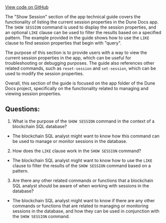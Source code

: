 [View code on GitHub](https://dune.com/docs/query/DuneSQL-reference/SQL-statement-syntax/show-session.md)

The "Show Session" section of the app technical guide covers the functionality of listing the current session properties in the Dune Docs app. The `SHOW SESSION` command is used to display the session properties, and an optional `LIKE` clause can be used to filter the results based on a specified pattern. The example provided in the guide shows how to use the `LIKE` clause to find session properties that begin with "query". 

The purpose of this section is to provide users with a way to view the current session properties in the app, which can be useful for troubleshooting or debugging purposes. The guide also references other related commands, such as `reset-session` and `set-session`, which can be used to modify the session properties.

Overall, this section of the guide is focused on the app folder of the Dune Docs project, specifically on the functionality related to managing and viewing session properties.
## Questions: 
 1. What is the purpose of the `SHOW SESSION` command in the context of a blockchain SQL database?
- The blockchain SQL analyst might want to know how this command can be used to manage or monitor sessions in the database.

2. How does the `LIKE` clause work in the `SHOW SESSION` command?
- The blockchain SQL analyst might want to know how to use the `LIKE` clause to filter the results of the `SHOW SESSION` command based on a pattern.

3. Are there any other related commands or functions that a blockchain SQL analyst should be aware of when working with sessions in the database?
- The blockchain SQL analyst might want to know if there are any other commands or functions that are related to managing or monitoring sessions in the database, and how they can be used in conjunction with the `SHOW SESSION` command.